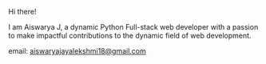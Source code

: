Hi there!

I am Aiswarya J, a dynamic Python Full-stack web developer with a passion to make impactful contributions to the dynamic field of web development.

email: aiswaryajayalekshmi18@gmail.com
